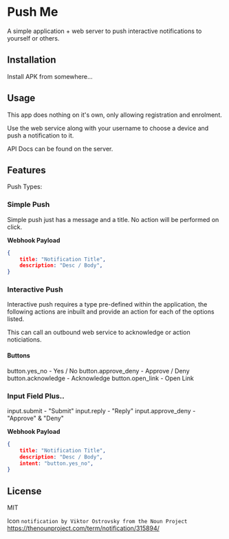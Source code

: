 # Push Me

A simple application + web server to push interactive notifications to yourself or others.

## Installation

Install APK from somewhere...


## Usage

This app does nothing on it's own, only allowing registration and enrolment.

Use the web service along with your username to choose a device and push a notification to it.

API Docs can be found on the server.

## Features

Push Types:

### Simple Push

Simple push just has a message and a title.
No action will be performed on click.

**Webhook Payload**
```json
{
    title: "Notification Title",
    description: "Desc / Body",
}
```

### Interactive Push

Interactive push requires a type pre-defined within the application, the following actions are inbuilt and provide an action for each of the options listed.

This can call an outbound web service to acknowledge or action noticiations.

#### Buttons
button.yes_no - Yes / No
button.approve_deny - Approve / Deny
button.acknowledge - Acknowledge
button.open_link - Open Link

### Input Field Plus..
input.submit - "Submit"
input.reply - "Reply"
input.approve_deny - "Approve" & "Deny"


**Webhook Payload**
```json
{
    title: "Notification Title",
    description: "Desc / Body",
    intent: "button.yes_no",
}
```

## License

MIT

Icon `notification by Viktor Ostrovsky from the Noun Project`
https://thenounproject.com/term/notification/315894/

